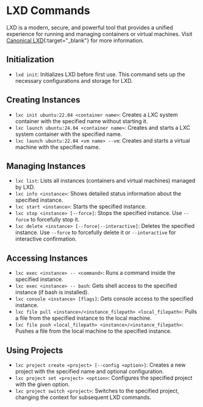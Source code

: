 # LXD Commands

LXD is a modern, secure, and powerful tool that provides a unified experience for running and managing containers or virtual machines. Visit [Canonical LXD](https://canonical.com/lxd){:target="_blank"} for more information.

## Initialization

- `lxd init`: Initializes LXD before first use. This command sets up the necessary configurations and storage for LXD.

## Creating Instances

- `lxc init ubuntu:22.04 <container name>`: Creates a LXC system container with the specified name without starting it.
- `lxc launch ubuntu:24.04 <container name>`: Creates and starts a LXC system container with the specified name.
- `lxc launch ubuntu:22.04 <vm name> --vm`: Creates and starts a virtual machine with the specified name.

## Managing Instances

- `lxc list`: Lists all instances (containers and virtual machines) managed by LXD.
- `lxc info <instance>`: Shows detailed status information about the specified instance.
- `lxc start <instance>`: Starts the specified instance.
- `lxc stop <instance> [--force]`: Stops the specified instance. Use `--force` to forcefully stop it.
- `lxc delete <instance> [--force|--interactive]`: Deletes the specified instance. Use `--force` to forcefully delete it or `--interactive` for interactive confirmation.

## Accessing Instances

- `lxc exec <instance> -- <command>`: Runs a command inside the specified instance.
- `lxc exec <instance> -- bash`: Gets shell access to the specified instance (if bash is installed).
- `lxc console <instance> [flags]`: Gets console access to the specified instance.
- `lxc file pull <instance>/<instance_filepath> <local_filepath>`: Pulls a file from the specified instance to the local machine.
- `lxc file push <local_filepath> <instance>/<instance_filepath>`: Pushes a file from the local machine to the specified instance.

## Using Projects

- `lxc project create <project> [--config <option>]`: Creates a new project with the specified name and optional configuration.
- `lxc project set <project> <option>`: Configures the specified project with the given option.
- `lxc project switch <project>`: Switches to the specified project, changing the context for subsequent LXD commands.
